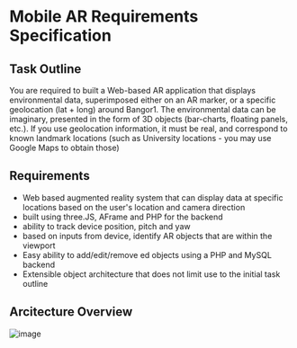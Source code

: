 # Mobile AR Requirements Specification

## Task Outline
You are required to built a Web-based AR application that displays environmental data, superimposed either on an AR marker, or a specific geolocation (lat + long) around Bangor1. The environmental data can be imaginary, presented in the form of 3D objects (bar-charts, floating panels, etc.). If you use geolocation information, it must be real, and correspond to known landmark locations (such as University locations - you may use Google Maps to obtain those)

## Requirements
- Web based augmented reality system that can display data at specific locations based on the user's location and camera direction
- built using three.JS, AFrame and PHP for the backend
- ability to track device position, pitch and yaw
- based on inputs from device, identify AR objects that are within the viewport
- Easy ability to add/edit/remove ed objects using a PHP and MySQL backend
- Extensible object architecture that does not limit use to the initial task outline

## Arcitecture Overview
![image](https://user-images.githubusercontent.com/56686419/157092474-b8daf518-3fbb-4443-90d7-8686c906aa43.png)

